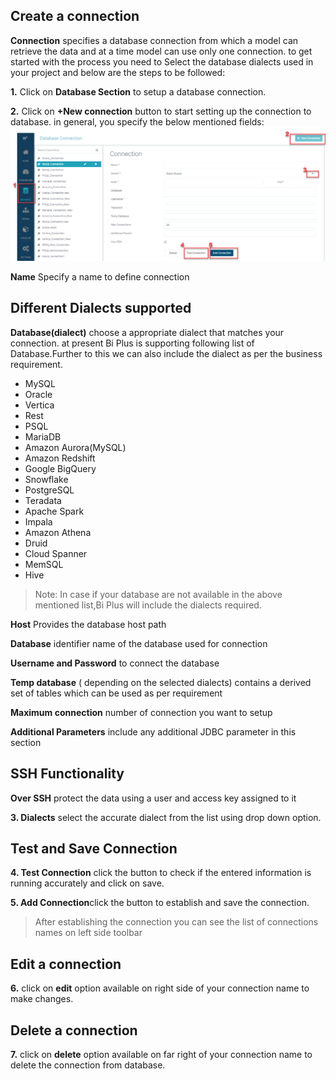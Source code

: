 ## Create  a connection 

 **Connection** specifies a database connection from which a model can retrieve the data and at  a time model can use only one connection. to get started with the process you need to Select the database dialects used in your project and below are the steps to be followed:
 
**1.** Click on **Database Section** to setup a database connection.

**2.** Click on **+New connection**  button to start setting up the connection to database. in general, you specify the below mentioned fields:
![enter image description here](https://raw.githubusercontent.com/sv18042016/fp1/master/images/demo%20image.png)

**Name** Specify a name to define connection

## Different Dialects supported

 **Database(dialect)** choose a appropriate dialect that matches your connection. at present Bi Plus is supporting following list of Database.Further to this we can also include the dialect as per the business requirement.
   - MySQL
   - Oracle
   - Vertica
   - Rest
   - PSQL
   - MariaDB
   - Amazon Aurora(MySQL)  
   - Amazon Redshift
   - Google BigQuery
   - Snowflake
   - PostgreSQL
   - Teradata
   - Apache Spark
   - Impala
   - Amazon Athena
   - Druid
   - Cloud Spanner
   - MemSQL
   - Hive
   
>Note: In case if your database are not available in the above mentioned list,Bi Plus will include the dialects required.

 **Host** Provides the database host path
 
**Database** identifier name of the database used for connection

**Username and Password** to connect the database

**Temp database** ( depending on the selected dialects) contains a derived set of tables which can be used as per requirement

**Maximum connection** number of connection you want to setup

**Additional Parameters** include any additional JDBC parameter in this section

## SSH Functionality

**Over SSH** protect the data using a user and access key assigned to it

**3. Dialects** select the accurate dialect from the list using drop down option.

## Test and Save Connection

**4. Test Connection** click the button to check if the entered information is running accurately and click on save.

**5. Add Connection**click the button to establish and save the connection.

>After establishing the connection you can see the list of connections names on left side toolbar

## Edit a connection

   **6.** click on **edit** option available on right side of your connection name to make changes.

## Delete a connection

**7.** click on **delete** option available on far right of your connection name to delete the connection from database.

<!--stackedit_data:
eyJoaXN0b3J5IjpbLTE4NDQ1NzU2NTUsNDk0ODk3MzE4LC0xNz
UwMjg3NjUzXX0=
-->